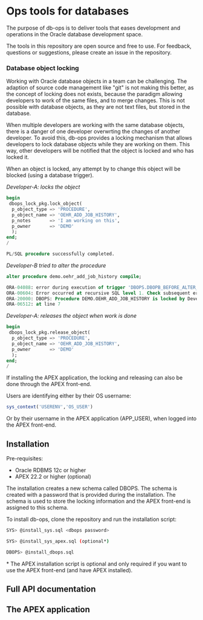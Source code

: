 # Ops tools for databases

The purpose of db-ops is to deliver tools that eases development and operations in the Oracle database development space.

The tools in this repository are open source and free to use. For feedback, questions or suggestions, please create an issue in the repository.

### Database object locking
Working with Oracle database objects in a team can be challenging. The adaption of source code management like "git" is not making this better, as the concept of locking does not exists, because the paradigm allowing developers to work of the same files, and to merge changes. This is not possible with database objects, as they are not text files, but stored in the database.

When multiple developers are working with the same database objects, there is a danger of one developer overwrting the changes of another developer. To avoid this, db-ops provides a locking mechanism that allows developers to lock database objects while they are working on them. This way, other developers will be notified that the object is locked and who has locked it.

When an object is locked, any attempt by to change this object will be blocked (using a database trigger).

*Developer-A: locks the object*
```sql
begin
 dbops_lock_pkg.lock_object(
  p_object_type => 'PROCEDURE', 
  p_object_name => 'OEHR_ADD_JOB_HISTORY', 
  p_notes       => 'I am working on this', 
  p_owner       => 'DEMO'
  );
end;
/

PL/SQL procedure successfully completed.

```
*Developer-B tried to alter the procedure*
```sql
alter procedure demo.oehr_add_job_history compile;

ORA-04088: error during execution of trigger 'DBOPS.DBOPB_BEFORE_ALTER_TRG'
ORA-00604: Error occurred at recursive SQL level 1. Check subsequent errors.
ORA-20000: DBOPS: Procedure DEMO.OEHR_ADD_JOB_HISTORY is locked by Developer-A
ORA-06512: at line 7
```

*Developer-A: releases the object when work is done*
```sql
begin
 dbops_lock_pkg.release_object(
  p_object_type => 'PROCEDURE', 
  p_object_name => 'OEHR_ADD_JOB_HISTORY', 
  p_owner       => 'DEMO'
  );
end;
/
```

If installing the APEX application, the locking and releasing can also be done through the APEX front-end.

Users are identifying either by their OS username:
```sql
sys_context('USERENV','OS_USER')
```
Or by their username in the APEX application (APP_USER), when logged into the APEX front-end.

## Installation

Pre-requisites:
* Oracle RDBMS 12c or higher
* APEX 22.2 or higher (optional)

The installation creates a new schema called DBOPS. The schema is created with a password that is provided during the installation. The schema is used to store the locking information and the APEX front-end is assigned to this schema.

To install db-ops, clone the repository and run the installation script:

```bash
SYS> @install_sys.sql <dbops password>

SYS> @install_sys_apex.sql (optional*)

DBOPS> @install_dbops.sql
```
\* The APEX installation script is optional and only required if you want to use the APEX front-end (and have APEX installed).

## Full API documentation

## The APEX application


